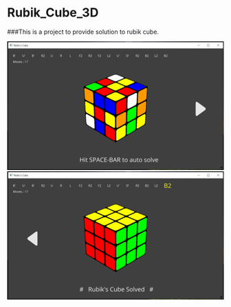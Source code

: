 # Rubik_Cube_3D
###This is a project to provide solution to rubik cube.

<img src="https://github.com/RagnosVA/Rubik_Cube_3D/blob/main/screenshots/pic3.png">

<img src="https://github.com/RagnosVA/Rubik_Cube_3D/blob/main/screenshots/pic4.png">

